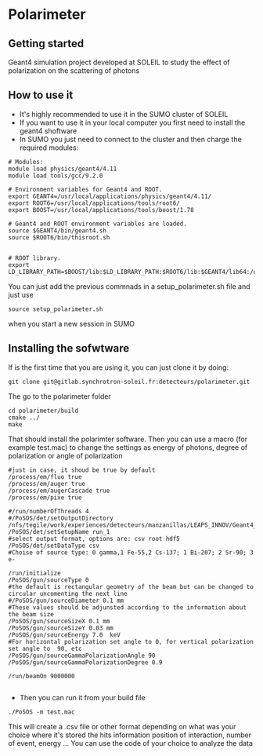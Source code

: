 # Polarimeter



## Getting started

Geant4 simulation project developed at SOLEIL to study the effect of polarization on the scattering of photons

## How to use it

- It's highly recommended to use it in the SUMO cluster of SOLEIL 
- If you want to use it in your local computer you first need to install the geant4 shoftware
- In SUMO you just need to connect to the cluster and then charge the required modules: 

```
# Modules:
module load physics/geant4/4.11
module load tools/gcc/9.2.0

# Environment variables for Geant4 and ROOT.
export GEANT4=/usr/local/applications/physics/geant4/4.11/
export ROOT6=/usr/local/applications/tools/root6/
export BOOST=/usr/local/applications/tools/boost/1.78

# Geant4 and ROOT environment variables are loaded.
source $GEANT4/bin/geant4.sh
source $ROOT6/bin/thisroot.sh


# ROOT library.
export LD_LIBRARY_PATH=$BOOST/lib:$LD_LIBRARY_PATH:$ROOT6/lib:$GEANT4/lib64:/usr/lib64/:/usr/lib

```

You can just add the previous commnads in a setup_polarimeter.sh file and just use 
```
source setup_polarimeter.sh

```
when you start a new session in SUMO 

## Installing the sofwtware 

If is the first time that you are using it, you can just clone it by doing: 

```
git clone git@gitlab.synchrotron-soleil.fr:detecteurs/polarimeter.git

```
The go to the polarimeter folder 

```
cd polarimeter/build 
cmake ../
make 

```
That should install the polarimter software. Then you can use a macro (for example test.mac) to change the settings as energy of photons, degree of polarization or angle of polarization 

```
#just in case, it shoud be true by default
/process/em/fluo true
/process/em/auger true
/process/em/augerCascade true
/process/em/pixe true

#/run/numberOfThreads 4
#/PoSOS/det/setOutputDirectory /nfs/tegile/work/experiences/detecteurs/manzanillas/LEAPS_INNOV/Geant4_output/
/PoSOS/det/setSetupName run_1
#select output format, options are: csv root hdf5
/PoSOS/det/setDataType csv
#Choise of source type: 0 gamma,1 Fe-55,2 Cs-137; 1 Bi-207; 2 Sr-90; 3 e-

/run/initialize
/PoSOS/gun/sourceType 0
#the default is rectangular geometry of the beam but can be changed to circular uncomenting the next line
#/PoSOS/gun/sourceDiameter 0.1 mm
#These values should be adjunsted according to the information about the beam size 
/PoSOS/gun/sourceSizeX 0.1 mm 
/PoSOS/gun/sourceSizeY 0.03 mm 
/PoSOS/gun/sourceEnergy 7.0  keV
#For horizontal polarization set angle to 0, for vertical polarization set angle to  90, etc 
/PoSOS/gun/sourceGammaPolarizationAngle 90
/PoSOS/gun/sourceGammaPolarizationDegree 0.9

/run/beamOn 9000000


```

- Then you can run it from your build file 


```
./PoSOS -m test.mac

```

This will create a .csv file or other format depending on what was your choice where it's stored the hits information position of interaction, number of event, energy ...
You can use the code of your choice to analyze the data  


